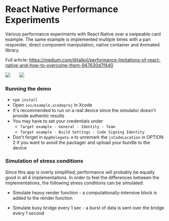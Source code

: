 # React Native Performance Experiments

Various performance experiments with React Native over a swipeable card example. The same example is implemented multiple times with a pan responder, direct component manipulation, native container and Animated library.


Full article: https://medium.com/@talkol/performance-limitations-of-react-native-and-how-to-overcome-them-947630d7f440

<img src="http://i.imgur.com/JKY1EnZ.png">&nbsp;&nbsp;&nbsp;&nbsp;&nbsp;&nbsp;
<img src="http://i.imgur.com/nby7Hos.gif">

### Running the demo

* `npm install`
* Open `ios/example.xcodeproj` in Xcode
* It's recommended to run on a real device since the simulator doesn't provide authentic results
* You may have to set your credentials under 
  * `Target example - General - Identity - Team`
  * `Target example - Build Settings - Code Signing Identity`
* Don't forget in `AppDelegate.m` to unremark the `jsCodeLocation` in OPTION 2 if you want to avoid the packager and upload your bundle to the device

### Simulation of stress conditions

Since this app is overly simplified, performance will probably be equally good in all 4 implementaitons. In order to feel the differences between the implementations, the following stress conditions can be simulated:

* Simulate heavy render function - a computationally-intensive block is added to the render function

* Simulate busy bridge every 1 sec - a burst of data is sent over the bridge every 1 second
